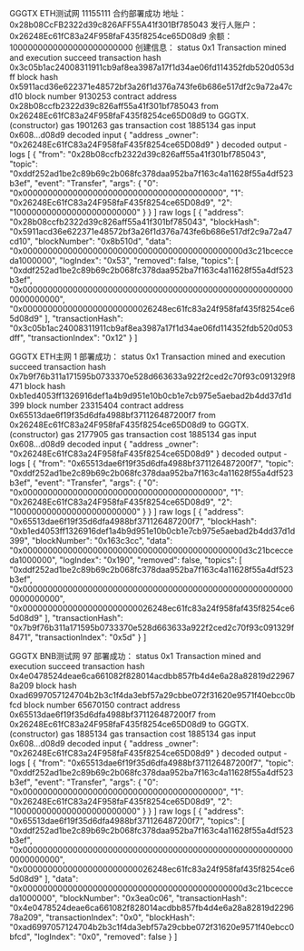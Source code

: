 GGGTX ETH测试网 11155111 合约部署成功
地址：0x28b08CcFB2322d39c826AFF55A41f301Bf785043
发行人账户：0x26248Ec61fC83a24F958faF435f8254ce65D08d9
余额：1000000000000000000000000
创建信息：
status	0x1 Transaction mined and execution succeed
transaction hash	0x3c05b1ac24008311911cb9af8ea3987a17f1d34ae06fd114352fdb520d053dff
block hash	0x5911acd36e622371e48572bf3a26f1d376a743fe6b686e517df2c9a72a47cd10
block number	9130253
contract address	0x28b08ccfb2322d39c826aff55a41f301bf785043
from	0x26248Ec61fC83a24F958faF435f8254ce65D08d9
to	GGGTX.(constructor)
gas	1901263 gas
transaction cost	1885134 gas 
input	0x608...d08d9
decoded input	{
	"address _owner": "0x26248Ec61fC83a24F958faF435f8254ce65D08d9"
}
decoded output	 - 
logs	[
	{
		"from": "0x28b08ccfb2322d39c826aff55a41f301bf785043",
		"topic": "0xddf252ad1be2c89b69c2b068fc378daa952ba7f163c4a11628f55a4df523b3ef",
		"event": "Transfer",
		"args": {
			"0": "0x0000000000000000000000000000000000000000",
			"1": "0x26248Ec61fC83a24F958faF435f8254ce65D08d9",
			"2": "1000000000000000000000000"
		}
	}
]
raw logs	[
  {
    "address": "0x28b08ccfb2322d39c826aff55a41f301bf785043",
    "blockHash": "0x5911acd36e622371e48572bf3a26f1d376a743fe6b686e517df2c9a72a47cd10",
    "blockNumber": "0x8b510d",
    "data": "0x00000000000000000000000000000000000000000000d3c21bcecceda1000000",
    "logIndex": "0x53",
    "removed": false,
    "topics": [
      "0xddf252ad1be2c89b69c2b068fc378daa952ba7f163c4a11628f55a4df523b3ef",
      "0x0000000000000000000000000000000000000000000000000000000000000000",
      "0x00000000000000000000000026248ec61fc83a24f958faf435f8254ce65d08d9"
    ],
    "transactionHash": "0x3c05b1ac24008311911cb9af8ea3987a17f1d34ae06fd114352fdb520d053dff",
    "transactionIndex": "0x12"
  }
]



GGGTX ETH主网 1 部署成功：
status	0x1 Transaction mined and execution succeed
transaction hash	0x7b9f76b311a171595b0733370e528d663633a922f2ced2c70f93c091329f8471
block hash	0xb1ed4053ff1326916def1a4b9d951e10b0cb1e7cb975e5aebad2b4dd37d1d399
block number	23315404
contract address	0x65513dae6f19f35d6dfa4988bf371126487200f7
from	0x26248Ec61fC83a24F958faF435f8254ce65D08d9
to	GGGTX.(constructor)
gas	2177905 gas
transaction cost	1885134 gas 
input	0x608...d08d9
decoded input	{
	"address _owner": "0x26248Ec61fC83a24F958faF435f8254ce65D08d9"
}
decoded output	 - 
logs	[
	{
		"from": "0x65513dae6f19f35d6dfa4988bf371126487200f7",
		"topic": "0xddf252ad1be2c89b69c2b068fc378daa952ba7f163c4a11628f55a4df523b3ef",
		"event": "Transfer",
		"args": {
			"0": "0x0000000000000000000000000000000000000000",
			"1": "0x26248Ec61fC83a24F958faF435f8254ce65D08d9",
			"2": "1000000000000000000000000"
		}
	}
]
raw logs	[
  {
    "address": "0x65513dae6f19f35d6dfa4988bf371126487200f7",
    "blockHash": "0xb1ed4053ff1326916def1a4b9d951e10b0cb1e7cb975e5aebad2b4dd37d1d399",
    "blockNumber": "0x163c3cc",
    "data": "0x00000000000000000000000000000000000000000000d3c21bcecceda1000000",
    "logIndex": "0x190",
    "removed": false,
    "topics": [
      "0xddf252ad1be2c89b69c2b068fc378daa952ba7f163c4a11628f55a4df523b3ef",
      "0x0000000000000000000000000000000000000000000000000000000000000000",
      "0x00000000000000000000000026248ec61fc83a24f958faf435f8254ce65d08d9"
    ],
    "transactionHash": "0x7b9f76b311a171595b0733370e528d663633a922f2ced2c70f93c091329f8471",
    "transactionIndex": "0x5d"
  }
]


GGGTX BNB测试网 97 部署成功：
status	0x1 Transaction mined and execution succeed
transaction hash	0x4e0478524deae6ca661082f828014acdbb857fb4d4e6a28a82819d229678a209
block hash	0xad6997057124704b2b3c1f4da3ebf57a29cbbe072f31620e9571f40ebcc0bfcd
block number	65670150
contract address	0x65513dae6f19f35d6dfa4988bf371126487200f7
from	0x26248Ec61fC83a24F958faF435f8254ce65D08d9
to	GGGTX.(constructor)
gas	1885134 gas
transaction cost	1885134 gas 
input	0x608...d08d9
decoded input	{
	"address _owner": "0x26248Ec61fC83a24F958faF435f8254ce65D08d9"
}
decoded output	 - 
logs	[
	{
		"from": "0x65513dae6f19f35d6dfa4988bf371126487200f7",
		"topic": "0xddf252ad1be2c89b69c2b068fc378daa952ba7f163c4a11628f55a4df523b3ef",
		"event": "Transfer",
		"args": {
			"0": "0x0000000000000000000000000000000000000000",
			"1": "0x26248Ec61fC83a24F958faF435f8254ce65D08d9",
			"2": "1000000000000000000000000"
		}
	}
]
raw logs	[
  {
    "address": "0x65513dae6f19f35d6dfa4988bf371126487200f7",
    "topics": [
      "0xddf252ad1be2c89b69c2b068fc378daa952ba7f163c4a11628f55a4df523b3ef",
      "0x0000000000000000000000000000000000000000000000000000000000000000",
      "0x00000000000000000000000026248ec61fc83a24f958faf435f8254ce65d08d9"
    ],
    "data": "0x00000000000000000000000000000000000000000000d3c21bcecceda1000000",
    "blockNumber": "0x3ea0c06",
    "transactionHash": "0x4e0478524deae6ca661082f828014acdbb857fb4d4e6a28a82819d229678a209",
    "transactionIndex": "0x0",
    "blockHash": "0xad6997057124704b2b3c1f4da3ebf57a29cbbe072f31620e9571f40ebcc0bfcd",
    "logIndex": "0x0",
    "removed": false
  }
]